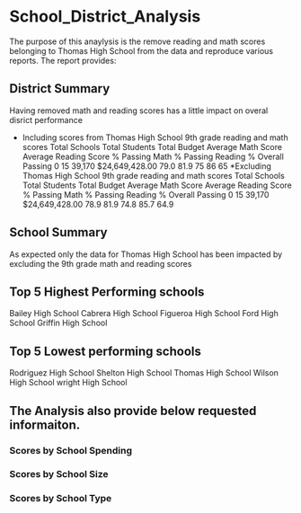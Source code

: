 # School_District_Analysis
The purpose of this anaylysis is the remove reading and math scores belonging to Thomas High School from the data and reproduce various reports. The report provides:
## District Summary
Having removed math and reading scores has a little impact on overal disrict performance
* Including scores from Thomas High School 9th grade reading and math scores
Total Schools	Total Students	Total Budget	Average Math Score	Average Reading Score	% Passing Math	% Passing Reading	% Overall Passing
0	15	39,170	       $24,649,428.00	    79.0	                 81.9	              75         	86               	65
*Excluding Thomas High School 9th grade reading and math scores
Total Schools	Total Students	Total Budget	Average Math Score	Average Reading Score	% Passing Math	% Passing Reading	% Overall Passing
0	15	  39,170	$24,649,428.00	    78.9	                 81.9	              74.8		85.7			64.9

## School Summary
As expected only the data for Thomas High School has been impacted by excluding the 9th grade math and reading scores

## Top 5 Highest Performing schools
Bailey High School
Cabrera High School
Figueroa High School
Ford High School
Griffin High School

## Top 5 Lowest performing schools
Rodriguez High School
Shelton High School
Thomas High School
Wilson High School
wright High School

## The Analysis also provide below requested informaiton. 
### Scores by School Spending
### Scores by School Size
### Scores by School Type
